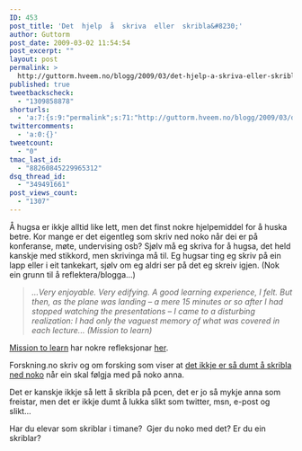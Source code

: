```yaml
---
ID: 453
post_title: 'Det  hjelp  å  skriva  eller  skribla&#8230;'
author: Guttorm
post_date: 2009-03-02 11:54:54
post_excerpt: ""
layout: post
permalink: >
  http://guttorm.hveem.no/blogg/2009/03/det-hjelp-a-skriva-eller-skribla/
published: true
tweetbackscheck:
  - "1309858878"
shorturls:
  - 'a:7:{s:9:"permalink";s:71:"http://guttorm.hveem.no/blogg/2009/03/det-hjelp-a-skriva-eller-skribla/";s:7:"tinyurl";s:25:"http://tinyurl.com/d3j29k";s:4:"isgd";s:17:"http://is.gd/lTar";s:5:"bitly";s:19:"http://bit.ly/yXwDE";s:5:"snipr";s:22:"http://snipr.com/d4vxh";s:5:"snurl";s:22:"http://snurl.com/d4vxh";s:7:"snipurl";s:24:"http://snipurl.com/d4vxh";}'
twittercomments:
  - 'a:0:{}'
tweetcount:
  - "0"
tmac_last_id:
  - "88260845229965312"
dsq_thread_id:
  - "349491661"
post_views_count:
  - "1307"
---
```

Å hugsa er ikkje alltid like lett, men det finst nokre hjelpemiddel for å huska betre. Kor mange er det eigentleg som skriv ned noko når dei er på konferanse, møte, undervising osb? Sjølv må eg skriva for å hugsa, det held kanskje med stikkord, men skrivinga må til. Eg hugsar ting eg skriv på ein lapp eller i eit tankekart, sjølv om eg aldri ser på det eg skreiv igjen. (Nok ein grunn til å reflektera/blogga...)
<blockquote>
<em>...Very enjoyable. Very edifying. A good learning experience, I felt.
But then, as the plane was landing – a mere 15 minutes or so after I had stopped watching the presentations – I came to a disturbing realization: I had only the vaguest memory of what was covered in each lecture... (Mission to learn)</em></blockquote>
<a href="http://www.missiontolearn.com/blog/" target="_blank">Mission to learn</a> har nokre refleksjonar <a href="http://www.missiontolearn.com/blog/2009/02/notes/" target="_blank">her</a>.

Forskning.no skriv og om forsking som viser at <a href="http://www.forskning.no/artikler/2009/februar/212299">det ikkje er så dumt å skribla ned noko</a> når ein skal følgja med på noko anna.

Det er kanskje ikkje så lett å skribla på pcen, det er jo så mykje anna som freistar, men det er ikkje dumt å lukka slikt som twitter, msn, e-post og slikt...

Har du elevar som skriblar i timane?  Gjer du noko med det? Er du ein skriblar?